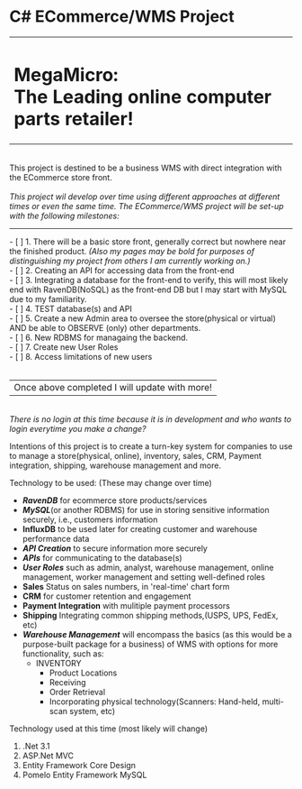 # C# ECommerce/WMS Project
<table><tr><td><h1>MegaMicro: <br>The Leading online computer parts retailer!</h1></td></tr></table>
<br>
This project is destined to be a business WMS with direct integration with the ECommerce store front.
<br><br>
<em>This project wil develop over time using different approaches at different times or even the same time. The ECommerce/WMS project will be set-up with the following milestones:</em>
<hr>
- [ ] 1. There will be a basic store front, generally correct but nowhere near the finished product. <em>(Also my pages may be bold for purposes of distinguishing my project from others I am currently working on.)</em>
<br>
- [ ] 2. Creating an API for accessing data from the front-end
<br>
- [ ] 3. Integrating a database for the front-end to verify, this will most likely end with RavenDB(NoSQL) as the front-end DB but I may start with MySQL due to my familiarity.
<br>
- [ ] 4. TEST database(s) and API
<br>
- [ ] 5. Create a new Admin area to oversee the store(physical or virtual) AND be able to OBSERVE (only) other departments.
<br>
- [ ] 6. New RDBMS for managaing the backend.
<br>
- [ ] 7. Create new User Roles
<br>
- [ ] 8. Access limitations of new users
<br>
<br>
<table><tr><td>Once above completed I will update with more!</td></tr></table>
<br>
<em>There is no login at this time because it is in development and who wants to login everytime you make a change?</em>

Intentions of this project is to create a turn-key system for companies to use to manage a store(physical, online), inventory, sales, CRM, Payment integration, shipping, warehouse management and more. 

Technology to be used: (These may change over time)
- ***RavenDB*** for ecommerce store products/services
- ***MySQL***(or another RDBMS) for use in storing sensitive information securely, i.e., customers information
- **InfluxDB** to be used later for creating customer and warehouse performance data
- ***API Creation*** to secure information more securely
- ***APIs*** for communicating to the database(s)
- ***User Roles*** such as admin, analyst, warehouse management, online management, worker management and setting well-defined roles
- **Sales** Status on sales numbers, in 'real-time' chart form
- **CRM** for customer retention and engagement
- **Payment Integration** with mulitiple payment processors
- **Shipping** Integrating common shipping methods,(USPS, UPS, FedEx, etc)
- ***Warehouse Management*** will encompass the basics (as this would be a purpose-built package for a business) of WMS with options for more functionality, such as:
    - INVENTORY
        - Product Locations
        - Receiving
        - Order Retrieval
        - Incorporating physical technology(Scanners: Hand-held, multi-scan system, etc)


Technology used at this time (most likely will change)
1. .Net 3.1
2. ASP.Net MVC
3. Entity Framework Core Design
4. Pomelo Entity Framework MySQL
